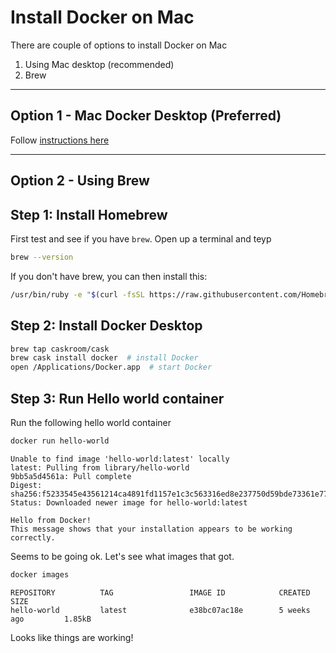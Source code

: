 # Install Docker on Mac


There are couple of options to install Docker on Mac

1. Using Mac desktop (recommended)
2. Brew

---

## Option 1 - Mac Docker Desktop (Preferred)

Follow [instructions here](https://docs.docker.com/desktop/mac/install/)

---

## Option 2 - Using Brew

## Step 1: Install Homebrew

First test and see if you have `brew`. Open up a terminal and teyp

```bash
brew --version
```

If you don't have brew, you can then install this:

```bash
/usr/bin/ruby -e "$(curl -fsSL https://raw.githubusercontent.com/Homebrew/install/master/install)"
```


## Step 2: Install Docker Desktop

```bash
brew tap caskroom/cask
brew cask install docker  # install Docker
open /Applications/Docker.app  # start Docker
```


## Step 3: Run Hello world container

Run the following hello world container

```bash
docker run hello-world
```

```console
Unable to find image 'hello-world:latest' locally
latest: Pulling from library/hello-world
9bb5a5d4561a: Pull complete
Digest: sha256:f5233545e43561214ca4891fd1157e1c3c563316ed8e237750d59bde73361e77
Status: Downloaded newer image for hello-world:latest

Hello from Docker!
This message shows that your installation appears to be working correctly.
```

Seems to be going ok.  Let's see what images that got.

```bash
docker images
```

```console
REPOSITORY          TAG                 IMAGE ID            CREATED             SIZE
hello-world         latest              e38bc07ac18e        5 weeks ago         1.85kB
```

Looks like things are working!
